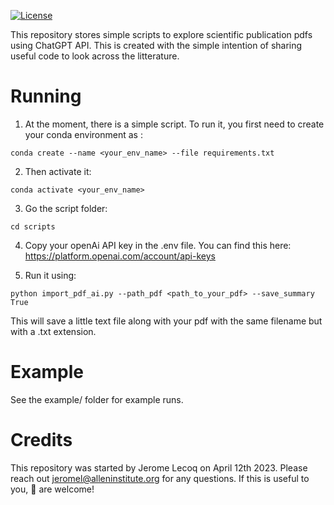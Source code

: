 [![License](https://img.shields.io/badge/license-MIT-brightgreen)](LICENSE)

This repository stores simple scripts to explore scientific publication pdfs using ChatGPT API. This is created with the simple intention of sharing useful code to look across the litterature.

Running
========================

1. At the moment, there is a simple script. To run it, you first need to create your conda environment as :

```conda create --name <your_env_name> --file requirements.txt```

2. Then activate it: 

```conda activate <your_env_name>```

3. Go the script folder:

```cd scripts```

4. Copy your openAi API key in the .env file. You can find this here: https://platform.openai.com/account/api-keys

5. Run it using:

```python import_pdf_ai.py --path_pdf <path_to_your_pdf> --save_summary True```

This will save a little text file along with your pdf with the same filename but with a .txt extension. 

Example
========================
See the example/ folder for example runs. 

Credits
========================
This repository was started by Jerome Lecoq on April 12th 2023. Please reach out jeromel@alleninstitute.org for any questions. If this is useful to you, :wave: are welcome!
